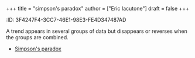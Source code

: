 +++
title = "simpson's paradox"
author = ["Eric Iacutone"]
draft = false
+++

:ID:       3F4247F4-3CC7-46E1-98E3-FE4D347487AD

A trend appears in several groups of data but disappears or reverses when the groups are combined.

-   [Simpson's paradox](/ox-hugo/simpsons-paradox.png)
